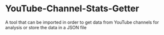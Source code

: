 # YouTube-Channel-Stats-Getter
A tool that can be imported in order to get data from YouTube channels for analysis or store the data in a JSON file
